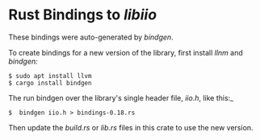 # Rust Bindings to _libiio_

These bindings were auto-generated by _bindgen_.

To create bindings for a new version of the library, first install _llnm_ and _bindgen:_

```
$ sudo apt install llvm
$ cargo install bindgen
```

The run bindgen over the library's single header file, _iio.h_, like this:_

```
$  bindgen iio.h > bindings-0.18.rs
```
Then update the _build.rs_ or _lib.rs_ files in this crate to use the new version.